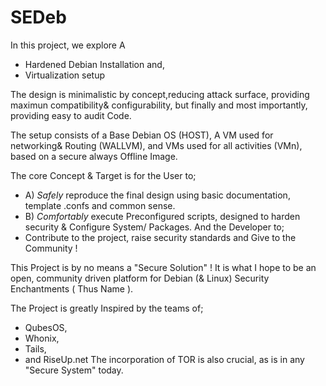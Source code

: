 # SEDeb

In this project, we explore A
- Hardened Debian Installation and,
- Virtualization setup

The design is minimalistic by concept,reducing attack surface, 
providing maximun compatibility& configurability, but
finally and most importantly, providing easy to audit Code.

The setup consists of a Base Debian OS (HOST),
A VM used for networking& Routing (WALLVM),
and VMs used for all activities (VMn), based on a secure
always Offline Image.

The core Concept & Target is for the User to;
- A) *Safely* reproduce the final design using basic documentation,
        template .confs and common sense.
- B) *Comfortably* execute Preconfigured scripts, designed to harden
        security & Configure System/ Packages.
And the Developer to;
- Contribute to the project, raise security standards and 
Give to the Community !

This Project is by no means a "Secure Solution" !
It is what I hope to be an open, community driven platform for
Debian (& Linux) Security Enchantments ( Thus Name ).

The Project is greatly Inspired by the teams of;
- QubesOS, 
- Whonix, 
- Tails, 
- and RiseUp.net
The incorporation of TOR is also crucial, as is in any "Secure System" today.

